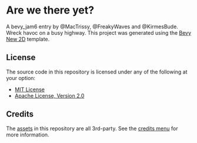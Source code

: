 # Are we there yet?

A bevy_jam6 entry by @MacTrissy, @FreakyWaves and @KirmesBude.
Wreck havoc on a busy highway.
This project was generated using the [Bevy New 2D](https://github.com/TheBevyFlock/bevy_new_2d) template.

## License

The source code in this repository is licensed under any of the following at your option:

- [MIT License](./LICENSE-MIT.txt)
- [Apache License, Version 2.0](./LICENSE-Apache-2.0.txt)

## Credits

The [assets](./assets) in this repository are all 3rd-party. See the [credits menu](./src/menus/credits.rs) for more information.
